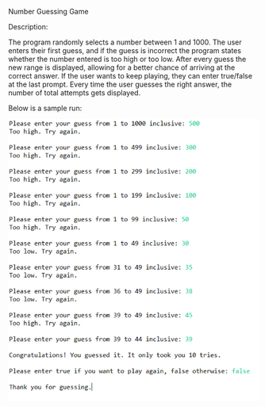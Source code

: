 Number Guessing Game

Description: 

The program randomly selects a number between 1 and 1000. The user enters their first guess, and if the guess is incorrect the program states whether the number entered is too high or too low. After every guess the new range is displayed, allowing for a better chance of arriving at the correct answer. If the user wants to keep playing, they can enter true/false at the last prompt. Every time the user guesses the right answer, the number of total attempts gets displayed. 

Below is a sample run:

![Sample Run](Sample_Run.PNG)
